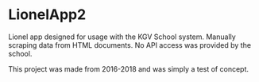 # LionelApp2
Lionel app designed for usage with the KGV School system. Manually scraping data from HTML documents. No API access was provided by the school. 

This project was made from 2016-2018 and was simply a test of concept.
